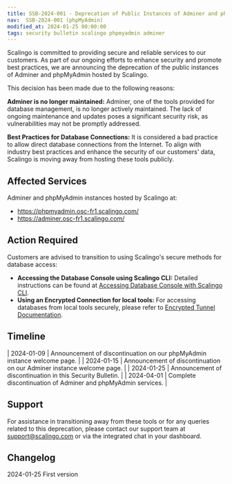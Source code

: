 ```yaml
---
title: SSB-2024-001 - Deprecation of Public Instances of Adminer and phpMyAdmin hosted by Scalingo
nav:  SSB-2024-001 (phpMyAdmin)
modified_at: 2024-01-25 00:00:00
tags: security bulletin scalingo phpmyadmin adminer
---
```


Scalingo is committed to providing secure and reliable services to our customers. As part of our ongoing efforts to enhance security and promote best practices, we are announcing the deprecation of the public instances of Adminer and phpMyAdmin hosted by Scalingo.

This decision has been made due to the following reasons:

**Adminer is no longer maintained:** Adminer, one of the tools provided for database management, is no longer actively maintained. The lack of ongoing maintenance and updates poses a significant security risk, as vulnerabilities may not be promptly addressed.

**Best Practices for Database Connections:** It is considered a bad practice to allow direct database connections from the Internet. To align with industry best practices and enhance the security of our customers' data, Scalingo is moving away from hosting these tools publicly.

## Affected Services

Adminer and phpMyAdmin instances hosted by Scalingo at:

- <https://phpmyadmin.osc-fr1.scalingo.com/>
- <https://adminer.osc-fr1.scalingo.com/>

## Action Required

Customers are advised to transition to using Scalingo's secure methods for database access:

- **Accessing the Database Console using Scalingo CLI:** Detailed instructions can be found at [Accessing Database Console with Scalingo CLI](https://doc.scalingo.com/platform/databases/access).
- **Using an Encrypted Connection for local tools:** For accessing databases from local tools securely, please refer to [Encrypted Tunnel Documentation](https://doc.scalingo.com/platform/databases/access#encrypted-tunnel).

## Timeline

| 2024-01-09 | Announcement of discontinuation on our phpMyAdmin instance welcome page. |
| 2024-01-15 | Announcement of discontinuation on our Adminer instance welcome page. |
| 2024-01-25 | Announcement of discontinuation in this Security Bulletin. |
| 2024-04-01 | Complete discontinuation of Adminer and phpMyAdmin services. |

## Support

For assistance in transitioning away from these tools or for any queries related to this deprecation, please contact our support team at <support@scalingo.com> or via the integrated chat in your dashboard.

## Changelog

2024-01-25 First version
